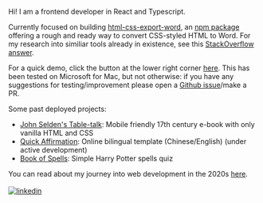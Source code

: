 Hi!  I am a frontend developer in React and Typescript.

Currently focused on building [html-css-export-word](https://github.com/3willows/html-css-export-word), an [npm package](https://www.npmjs.com/package/html-css-export-word) offering a rough and ready way to convert CSS-styled HTML to Word.  For my research into similiar tools already in existence, see this [StackOverflow answer](https://stackoverflow.com/a/78373506/19767032).

For a quick demo, click the button at the lower right corner [here](https://3willows.github.io/barAdmission/#/info).  This has been tested on Microsoft for Mac, but not otherwise: if you have any suggestions for testing/improvement please open a [Github issue](https://github.com/3willows/html-css-export-word/issues)/make a PR.

Some past deployed projects:
- [John Selden's Table-talk](https://3willows.github.io/johnSeldenTableTalk/): Mobile friendly 17th century e-book with only vanilla HTML and CSS
- [Quick Affirmation](https://3willows.github.io/quickAffirmation/): Online bilingual template (Chinese/English) (under active development)
- [Book of Spells](https://3willows.github.io/BookOfSpells/): Simple Harry Potter spells quiz

You can read about my journey into web development in the 2020s [here](https://3willows.github.io).
<br/>
<br/>
[![linkedin](https://img.shields.io/badge/linkedin-0A66C2?style=for-the-badge&logo=linkedin&logoColor=white)]()
